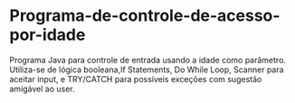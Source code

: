 # Programa-de-controle-de-acesso-por-idade
Programa Java para controle de entrada usando a idade como parâmetro. Utiliza-se de lógica booleana,If Statements, Do While Loop, Scanner para aceitar input, e TRY/CATCH para possíveis exceções com sugestão amigável ao user. 
